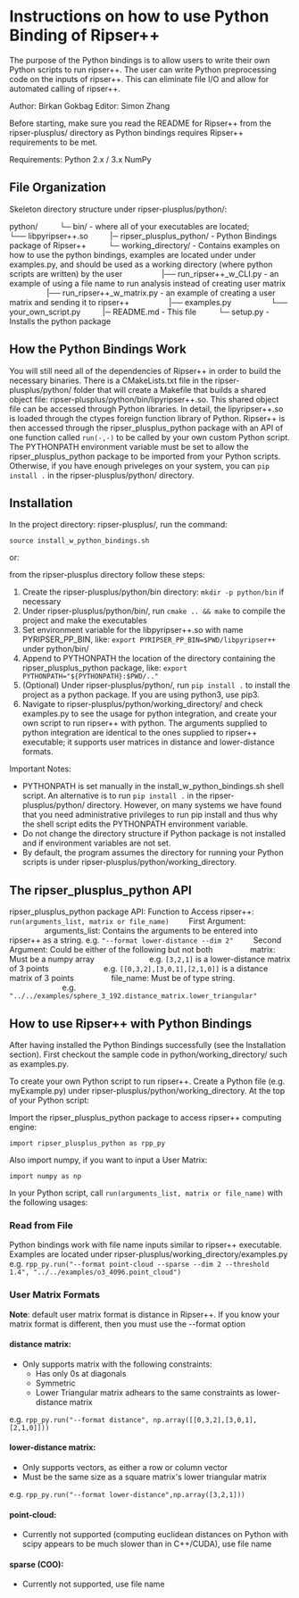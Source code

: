 # Instructions on how to use Python Binding of Ripser++
The purpose of the Python bindings is to allow users to write their own Python scripts to run ripser++. The user can write Python preprocessing code on the inputs of ripser++. This can eliminate file I/O and allow for automated calling of ripser++.

Author: Birkan Gokbag
Editor: Simon Zhang

Before starting, make sure you read the README for Ripser++ from the ripser-plusplus/ directory as Python bindings requires Ripser++ requirements to be met.

Requirements:
    Python 2.x / 3.x
    NumPy

## File Organization

Skeleton directory structure under ripser-plusplus/python/:

python/
    &nbsp;&nbsp;&nbsp;&nbsp;&nbsp;&nbsp;&nbsp;&nbsp; └─ bin/ - where all of your executables are located;
        &nbsp;&nbsp;&nbsp;&nbsp;&nbsp;&nbsp;&nbsp;&nbsp;&nbsp;&nbsp;&nbsp;&nbsp;&nbsp;&nbsp;&nbsp;&nbsp; └── libpyripser++.so
    &nbsp;&nbsp;&nbsp;&nbsp;&nbsp;&nbsp;&nbsp;&nbsp; |─ ripser_plusplus_python/ - Python Bindings package of Ripser++
    &nbsp;&nbsp;&nbsp;&nbsp;&nbsp;&nbsp;&nbsp;&nbsp; └─ working_directory/ - Contains examples on how to use the python bindings, examples are located under under examples.py, and should be used as a working directory (where python scripts are written) by the user
        &nbsp;&nbsp;&nbsp;&nbsp;&nbsp;&nbsp;&nbsp;&nbsp;&nbsp;&nbsp;&nbsp;&nbsp;&nbsp;&nbsp;&nbsp;&nbsp; |── run_ripser++_w_CLI.py - an example of using a file name to run analysis instead of creating user matrix
        &nbsp;&nbsp;&nbsp;&nbsp;&nbsp;&nbsp;&nbsp;&nbsp;&nbsp;&nbsp;&nbsp;&nbsp;&nbsp;&nbsp;&nbsp;&nbsp; |── run_ripser++_w_matrix.py - an example of creating a user matrix and sending it to ripser++
        &nbsp;&nbsp;&nbsp;&nbsp;&nbsp;&nbsp;&nbsp;&nbsp;&nbsp;&nbsp;&nbsp;&nbsp;&nbsp;&nbsp;&nbsp;&nbsp; |── examples.py
        &nbsp;&nbsp;&nbsp;&nbsp;&nbsp;&nbsp;&nbsp;&nbsp;&nbsp;&nbsp;&nbsp;&nbsp;&nbsp;&nbsp;&nbsp;&nbsp; └── your_own_script.py
    &nbsp;&nbsp;&nbsp;&nbsp;&nbsp;&nbsp;&nbsp;&nbsp; |─ README.md - This file
    &nbsp;&nbsp;&nbsp;&nbsp;&nbsp;&nbsp;&nbsp;&nbsp; └─ setup.py - Installs the python package



## How the Python Bindings Work

You will still need all of the dependencies of Ripser++ in order to build the necessary binaries. There is a CMakeLists.txt file in the ripser-plusplus/python/ folder that will create a Makefile that builds a shared object file: ripser-plusplus/python/bin/lipyripser++.so. This shared object file can be accessed through Python libraries. In detail, the lipyripser++.so is loaded through the ctypes foreign function library of Python. Ripser++ is then accessed through the ripser_plusplus_python package with an API of one function called ```run(-,-)``` to be called by your own custom Python script. The PYTHONPATH environment variable must be set to allow the ripser_plusplus_python package to be imported from your Python scripts. Otherwise, if you have enough priveleges on your system, you can ```pip install .``` in the ripser-plusplus/python/ directory.

## Installation

In the project directory: ripser-plusplus/, run the command:

```
source install_w_python_bindings.sh
```

or:

from the ripser-plusplus directory follow these steps:

1) Create the ripser-plusplus/python/bin directory: ```mkdir -p python/bin``` if necessary
2) Under ripser-plusplus/python/bin/, run ``` cmake .. && make ``` to compile the project and make the executables
3) Set environment variable for the libpyripser++.so with name PYRIPSER_PP_BIN, like:
     ```export PYRIPSER_PP_BIN=$PWD/libpyripser++  ``` under python/bin/
4) Append to PYTHONPATH the location of the directory containing the ripser_plusplus_python package, like:
     ```export PYTHONPATH="${PYTHONPATH}:$PWD/.."```
5) (Optional) Under ripser-plusplus/python/, run ``` pip install . ``` to install the project as a python package. If you are using python3, use pip3.
6) Navigate to ripser-plusplus/python/working_directory/ and check examples.py to see the usage for python integration, and create your own script to run ripser++ with python. The arguments supplied to python integration are identical to the ones supplied to ripser++ executable; it supports user matrices in distance and lower-distance formats.

Important Notes:

* PYTHONPATH is set manually in the install_w_python_bindings.sh shell script. An alternative is to run ```pip install .``` in the ripser-plusplus/python/ directory. However, on many systems we have found that you need administrative privileges to run pip install and thus why the shell script edits the PYTHONPATH environment variable.
* Do not change the directory structure if Python package is not installed and if environment variables are not set.
* By default, the program assumes the directory for running your Python scripts is under ripser-plusplus/python/working_directory.

## The ripser_plusplus_python API

ripser_plusplus_python package API:
    Function to Access ripser++:
    ```
        run(arguments_list, matrix or file_name)
    ```
        &nbsp;&nbsp;&nbsp;&nbsp;&nbsp;&nbsp;&nbsp;&nbsp;First Argument:
            &nbsp;&nbsp;&nbsp;&nbsp;&nbsp;&nbsp;&nbsp;&nbsp;&nbsp;&nbsp;&nbsp;&nbsp;&nbsp;&nbsp;&nbsp;&nbsp;arguments_list: Contains the arguments to be entered into ripser++ as a string. e.g. ```"--format lower-distance --dim 2"```
        &nbsp;&nbsp;&nbsp;&nbsp;&nbsp;&nbsp;&nbsp;&nbsp;Second Argument: Could be either of the following but not both
            &nbsp;&nbsp;&nbsp;&nbsp;&nbsp;&nbsp;&nbsp;&nbsp;&nbsp;&nbsp;&nbsp;&nbsp;&nbsp;&nbsp;&nbsp;&nbsp;matrix: Must be a numpy array
            &nbsp;&nbsp;&nbsp;&nbsp;&nbsp;&nbsp;&nbsp;&nbsp;&nbsp;&nbsp;&nbsp;&nbsp;&nbsp;&nbsp;&nbsp;&nbsp;&nbsp;&nbsp;&nbsp;&nbsp;&nbsp;&nbsp;&nbsp;&nbsp;e.g. ```[3,2,1]``` is a lower-distance matrix of 3 points
            &nbsp;&nbsp;&nbsp;&nbsp;&nbsp;&nbsp;&nbsp;&nbsp;&nbsp;&nbsp;&nbsp;&nbsp;&nbsp;&nbsp;&nbsp;&nbsp;&nbsp;&nbsp;&nbsp;&nbsp;&nbsp;&nbsp;&nbsp;&nbsp;e.g. ```[[0,3,2],[3,0,1],[2,1,0]]``` is a distance matrix of 3 points
            &nbsp;&nbsp;&nbsp;&nbsp;&nbsp;&nbsp;&nbsp;&nbsp;&nbsp;&nbsp;&nbsp;&nbsp;&nbsp;&nbsp;&nbsp;&nbsp;file_name: Must be of type string.
            &nbsp;&nbsp;&nbsp;&nbsp;&nbsp;&nbsp;&nbsp;&nbsp;&nbsp;&nbsp;&nbsp;&nbsp;&nbsp;&nbsp;&nbsp;&nbsp;&nbsp;&nbsp;&nbsp;&nbsp;&nbsp;&nbsp;&nbsp;&nbsp;e.g. ```"../../examples/sphere_3_192.distance_matrix.lower_triangular"```

## How to use Ripser++ with Python Bindings

After having installed the Python Bindings successfully (see the Installation section).
First checkout the sample code in python/working_directory/ such as examples.py.

To create your own Python script to run ripser++. Create a Python file (e.g. myExample.py) under ripser-plusplus/python/working_directory.
At the top of your Python script:

Import the ripser_plusplus_python package to access ripser++ computing engine:

```
import ripser_plusplus_python as rpp_py
```
Also import numpy, if you want to input a User Matrix:
```
import numpy as np
```
In your Python script, call ```run(arguments_list, matrix or file_name)``` with the following usages:

### Read from File

Python bindings work with file name inputs similar to ripser++ executable. Examples are located under ripser-plusplus/working_directory/examples.py
e.g. ```rpp_py.run("--format point-cloud --sparse --dim 2 --threshold 1.4", "../../examples/o3_4096.point_cloud")```

### User Matrix Formats

**Note**: default user matrix format is distance in Ripser++. If you know your matrix format is different, then you must use the --format option

#### distance matrix:
* Only supports matrix with the following constraints:
    * Has only 0s at diagonals
    * Symmetric
    * Lower Triangular matrix adhears to the same constraints as lower-distance matrix

e.g. ```rpp_py.run("--format distance", np.array([[0,3,2],[3,0,1],[2,1,0]]))```

#### lower-distance matrix:
* Only supports vectors, as either a row or column vector
* Must be the same size as a square matrix's lower triangular matrix

e.g. ```rpp_py.run("--format lower-distance",np.array([3,2,1]))```

#### point-cloud:
* Currently not supported (computing euclidean distances on Python with scipy appears to be much slower than in C++/CUDA), use file name

#### sparse (COO):
* Currently not supported, use file name

